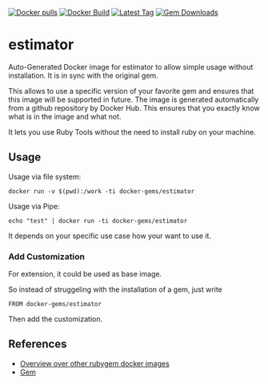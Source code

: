 [![Docker pulls](https://img.shields.io/docker/pulls/rubygem/estimator.svg)](https://hub.docker.com/r/rubygem/estimator/)
[![Docker Build](https://img.shields.io/docker/automated/rubygem/estimator.svg)](https://hub.docker.com/r/rubygem/estimator/)
[![Latest Tag](https://img.shields.io/github/tag/docker-rubygem/estimator.svg)](https://hub.docker.com/r/rubygem/estimator/)
[![Gem Downloads](https://img.shields.io/gem/dt/estimator.svg)](https://rubygems.org/gems/estimator/)
# estimator

Auto-Generated Docker image for estimator to allow simple usage without installation.
It is in sync with the original gem.

This allows to use a specific version of your favorite gem and ensures that this image will be supported in future.
The image is generated automatically from a github repository by Docker Hub.
This ensures that you exactly know what is in the image and what not.

It lets you use Ruby Tools without the need to install ruby on your machine.

## Usage

Usage via file system:

`docker run -v $(pwd):/work -ti docker-gems/estimator`

Usage via Pipe:

`echo "test" | docker run -ti docker-gems/estimator`

It depends on your specific use case how your want to use it.

### Add Customization

For extension, it could be used as base image.

So instead of struggeling with the installation of a gem, just write

`FROM docker-gems/estimator`

Then add the customization.

## References

 - [Overview over other rubygem docker images](https://github.com/thinkbot/docker-rubygem)
 - [Gem](https://rubygems.org/gems/estimator/)

